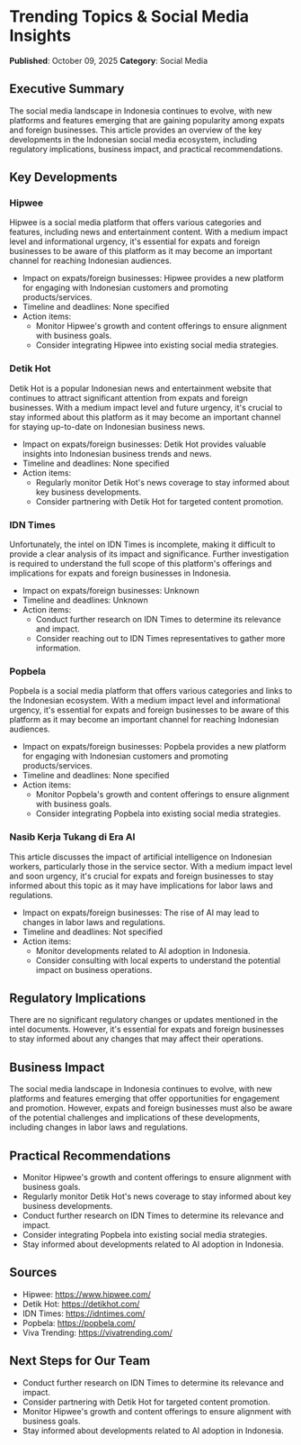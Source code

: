 # Trending Topics & Social Media Insights

**Published**: October 09, 2025
**Category**: Social Media

## Executive Summary

The social media landscape in Indonesia continues to evolve, with new platforms and features emerging that are gaining popularity among expats and foreign businesses. This article provides an overview of the key developments in the Indonesian social media ecosystem, including regulatory implications, business impact, and practical recommendations.

## Key Developments

### Hipwee
Hipwee is a social media platform that offers various categories and features, including news and entertainment content. With a medium impact level and informational urgency, it's essential for expats and foreign businesses to be aware of this platform as it may become an important channel for reaching Indonesian audiences.

* Impact on expats/foreign businesses: Hipwee provides a new platform for engaging with Indonesian customers and promoting products/services.
* Timeline and deadlines: None specified
* Action items:
	+ Monitor Hipwee's growth and content offerings to ensure alignment with business goals.
	+ Consider integrating Hipwee into existing social media strategies.

### Detik Hot
Detik Hot is a popular Indonesian news and entertainment website that continues to attract significant attention from expats and foreign businesses. With a medium impact level and future urgency, it's crucial to stay informed about this platform as it may become an important channel for staying up-to-date on Indonesian business news.

* Impact on expats/foreign businesses: Detik Hot provides valuable insights into Indonesian business trends and news.
* Timeline and deadlines: None specified
* Action items:
	+ Regularly monitor Detik Hot's news coverage to stay informed about key business developments.
	+ Consider partnering with Detik Hot for targeted content promotion.

### IDN Times
Unfortunately, the intel on IDN Times is incomplete, making it difficult to provide a clear analysis of its impact and significance. Further investigation is required to understand the full scope of this platform's offerings and implications for expats and foreign businesses in Indonesia.

* Impact on expats/foreign businesses: Unknown
* Timeline and deadlines: Unknown
* Action items:
	+ Conduct further research on IDN Times to determine its relevance and impact.
	+ Consider reaching out to IDN Times representatives to gather more information.

### Popbela
Popbela is a social media platform that offers various categories and links to the Indonesian ecosystem. With a medium impact level and informational urgency, it's essential for expats and foreign businesses to be aware of this platform as it may become an important channel for reaching Indonesian audiences.

* Impact on expats/foreign businesses: Popbela provides a new platform for engaging with Indonesian customers and promoting products/services.
* Timeline and deadlines: None specified
* Action items:
	+ Monitor Popbela's growth and content offerings to ensure alignment with business goals.
	+ Consider integrating Popbela into existing social media strategies.

### Nasib Kerja Tukang di Era AI
This article discusses the impact of artificial intelligence on Indonesian workers, particularly those in the service sector. With a medium impact level and soon urgency, it's crucial for expats and foreign businesses to stay informed about this topic as it may have implications for labor laws and regulations.

* Impact on expats/foreign businesses: The rise of AI may lead to changes in labor laws and regulations.
* Timeline and deadlines: Not specified
* Action items:
	+ Monitor developments related to AI adoption in Indonesia.
	+ Consider consulting with local experts to understand the potential impact on business operations.

## Regulatory Implications

There are no significant regulatory changes or updates mentioned in the intel documents. However, it's essential for expats and foreign businesses to stay informed about any changes that may affect their operations.

## Business Impact

The social media landscape in Indonesia continues to evolve, with new platforms and features emerging that offer opportunities for engagement and promotion. However, expats and foreign businesses must also be aware of the potential challenges and implications of these developments, including changes in labor laws and regulations.

## Practical Recommendations

* Monitor Hipwee's growth and content offerings to ensure alignment with business goals.
* Regularly monitor Detik Hot's news coverage to stay informed about key business developments.
* Conduct further research on IDN Times to determine its relevance and impact.
* Consider integrating Popbela into existing social media strategies.
* Stay informed about developments related to AI adoption in Indonesia.

## Sources

* Hipwee: https://www.hipwee.com/
* Detik Hot: https://detikhot.com/
* IDN Times: https://idntimes.com/
* Popbela: https://popbela.com/
* Viva Trending: https://vivatrending.com/

## Next Steps for Our Team

* Conduct further research on IDN Times to determine its relevance and impact.
* Consider partnering with Detik Hot for targeted content promotion.
* Monitor Hipwee's growth and content offerings to ensure alignment with business goals.
* Stay informed about developments related to AI adoption in Indonesia.